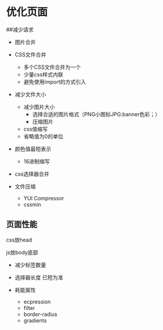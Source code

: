 # 优化页面

##减少请求
- 图片合并
 
- CSS文件合并
    - 多个CSS文件合并为一个
    - 少量css样式内联
    - 避免使用import的方式引入

- 减少文件大小
    - 减少图片大小
        - 选择合适的图片格式（PNG小图标JPG:banner色彩；）
        - 压缩图片
    - css值缩写
    - 省略值为0的单位
- 颜色值最短表示
    - 16进制缩写
- css选择器合并
- 文件压缩
   - YUI Compressor
   - cssmin

## 页面性能

css放head

js放body底部

- 减少标签数量

- 选择器长度 已短为准
- 耗能属性
  - ecpression
  - filter
  - border-radius
  - gradients